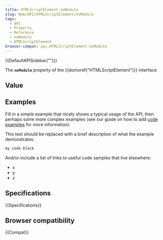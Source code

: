 ```yaml
---
title: HTMLScriptElement.noModule
slug: Web/API/HTMLScriptElement/noModule
tags:
  - API
  - Property
  - Reference
  - noModule
  - HTMLScriptElement
browser-compat: api.HTMLScriptElement.noModule
---
```

{{DefaultAPISidebar("")}}

The **`noModule`** property of the {{domxref("HTMLScriptElement")}} interface 

## Value



## Examples

Fill in a simple example that nicely shows a typical usage of the API, then perhaps some more complex examples (see our guide on how to add [code examples](/en-US/docs/MDN/Contribute/Structures/Code_examples) for more information).

This text should be replaced with a brief description of what the example demonstrates.

```js
my code block
```

And/or include a list of links to useful code samples that live elsewhere:

*   x
*   y
*   z

## Specifications

{{Specifications}}

## Browser compatibility

{{Compat}}


